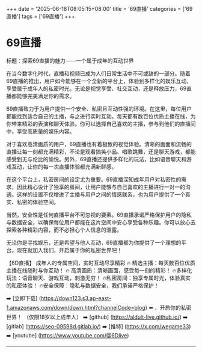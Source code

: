 +++
date = '2025-06-18T08:05:15+08:00'
title = '69直播'
categories = ['69直播']
tags = ['69直播']
+++

# 69直播

标题：探索69直播的魅力——一个属于成年的互动世界

在当今数字化时代，直播和视频已成为人们日常生活中不可或缺的一部分。随着69直播的推出，用户如今能够在一个全新的平台上，体验到多样化的娱乐互动，享受属于成年人的私密时光。无论是视觉享受、社交互动，还是释放压力，69直播都能够完美满足你的需求。

69直播致力于为用户提供一个安全、私密且互动性强的环境。在这里，每位用户都能找到适合自己的主播，与之进行实时互动。每天都有数百位优质主播在线，为你带来精彩的表演和聊天体验。你可以选择自己喜欢的主播，参与到他们的直播间中，享受高质量的娱乐内容。

对于喜欢高清画质的用户，69直播也有着极致的视觉体验。清晰的画面和流畅的直播让每一刻都充满精彩，不论是观看搞笑小品、唱歌跳舞，还是聊天游戏，都能感受到无与伦比的愉悦。另外，69直播还提供多样化的玩法，比如语音聊天和游戏互动，让你的每一次直播体验都充满新鲜感。

在这个平台上，私密房间的设定尤为重要。69直播深知成年用户对私密性的需求，因此精心设计了独享的房间，让用户能够与自己喜欢的主播进行一对一的沟通。这样的设置不仅增进了主播与用户之间的情感联系，也为用户提供了一个真实、私密的体验空间。

当然，安全性是任何直播平台不可忽视的要素。69直播承诺严格保护用户的隐私与数据安全，以确保每位用户都能在这片空间中安心享受各种乐趣。你可以放心去探索各种精彩内容，而不必担心个人信息的泄露。

无论你是寻找娱乐，还是希望与他人互动，69直播都为你提供了一个理想的平台。现在就加入我们，开启属于你的私密世界吧！

【6D直播】
成年人的专属空间，实时互动尽享精彩
🔥 精选主播：每天数百位优质主播在线随时与你互动！
🔥 高清画质：清晰画面，感受每一刻的精彩！
🔥多样化玩法：语音聊天、游戏互动，刺激无穷！
🔥私密房间：独享专属时光，体验真实的私密体验！
🔥安全保障：隐私与数据安全，我们承诺严格保护！

➡️ [立即下载] (https://down123.s3.ap-east-1.amazonaws.com/down/down.html?channelCode=blog) ⬅️ ，开启你的私密世界！
（仅限18岁以上成年人）
➡️ [github] (https://aldult-live.github.io/)
➡️ [gitlab] (https://seo-09598d.gitlab.io/)
➡️ [推特] (https://x.com/wegame33)
➡️ [youtube] (https://www.youtube.com/@6Dlive)

---
